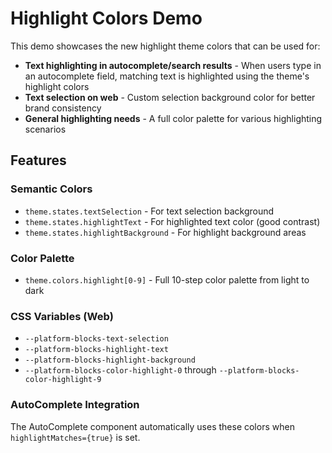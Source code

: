 # Highlight Colors Demo

This demo showcases the new highlight theme colors that can be used for:

- **Text highlighting in autocomplete/search results** - When users type in an autocomplete field, matching text is highlighted using the theme's highlight colors
- **Text selection on web** - Custom selection background color for better brand consistency
- **General highlighting needs** - A full color palette for various highlighting scenarios

## Features

### Semantic Colors
- `theme.states.textSelection` - For text selection background
- `theme.states.highlightText` - For highlighted text color (good contrast)
- `theme.states.highlightBackground` - For highlight background areas

### Color Palette
- `theme.colors.highlight[0-9]` - Full 10-step color palette from light to dark

### CSS Variables (Web)
- `--platform-blocks-text-selection`
- `--platform-blocks-highlight-text` 
- `--platform-blocks-highlight-background`
- `--platform-blocks-color-highlight-0` through `--platform-blocks-color-highlight-9`

### AutoComplete Integration
The AutoComplete component automatically uses these colors when `highlightMatches={true}` is set.